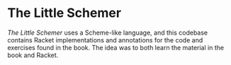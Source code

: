 # The Little Schemer

_The Little Schemer_ uses a Scheme-like language, and this codebase contains Racket implementations and annotations for the code and exercises found in the book. The idea was to both learn the material in the book and Racket.
